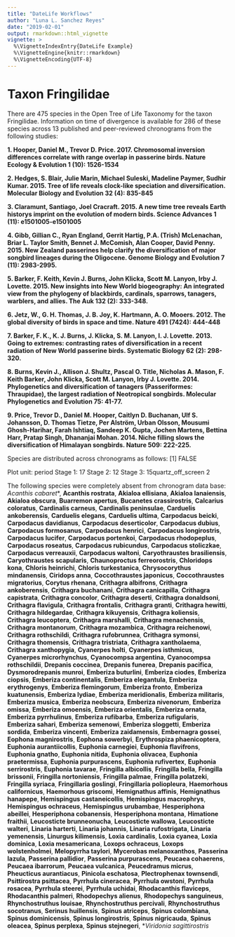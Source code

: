```yaml
---
title: "DateLife Workflows"
author: "Luna L. Sanchez Reyes"
date: "2019-02-01"
output: rmarkdown::html_vignette
vignette: >
  %\VignetteIndexEntry{DateLife Example}
  %\VignetteEngine{knitr::rmarkdown}
  %\VignetteEncoding{UTF-8}
---
```




# Taxon Fringilidae

There are 475 species in the Open Tree of Life Taxonomy for the taxon Fringilidae.
Information on time of divergence is available for 
286
of these species across 13 published and peer-reviewed chronograms from the following studies:

**1. Hooper, Daniel M., Trevor D. Price. 2017. Chromosomal inversion differences correlate with range overlap in passerine birds. Nature Ecology & Evolution 1 (10): 1526-1534**

**2. Hedges, S. Blair, Julie Marin, Michael Suleski, Madeline Paymer, Sudhir Kumar. 2015. Tree of life reveals clock-like speciation and diversification. Molecular Biology and Evolution 32 (4): 835-845**

**3. Claramunt, Santiago, Joel Cracraft. 2015. A new time tree reveals Earth historys imprint on the evolution of modern birds. Science Advances 1 (11): e1501005-e1501005**

**4. Gibb, Gillian C., Ryan England, Gerrit Hartig, P.A. (Trish) McLenachan, Briar L. Taylor Smith, Bennet J. McComish, Alan Cooper, David Penny. 2015. New Zealand passerines help clarify the diversification of major songbird lineages during the Oligocene. Genome Biology and Evolution 7 (11): 2983-2995.**

**5. Barker, F. Keith, Kevin J. Burns, John Klicka, Scott M. Lanyon, Irby J. Lovette. 2015. New insights into New World biogeography: An integrated view from the phylogeny of blackbirds, cardinals, sparrows, tanagers, warblers, and allies. The Auk 132 (2): 333-348.**

**6. Jetz, W., G. H. Thomas, J. B. Joy, K. Hartmann, A. O. Mooers. 2012. The global diversity of birds in space and time. Nature 491 (7424): 444-448**

**7. Barker, F. K., K. J. Burns, J. Klicka, S. M. Lanyon, I. J. Lovette. 2013. Going to extremes: contrasting rates of diversification in a recent radiation of New World passerine birds. Systematic Biology 62 (2): 298-320.**

**8. Burns, Kevin J., Allison J. Shultz, Pascal O. Title, Nicholas A. Mason, F. Keith Barker, John Klicka, Scott M. Lanyon, Irby J. Lovette. 2014. Phylogenetics and diversification of tanagers (Passeriformes: Thraupidae), the largest radiation of Neotropical songbirds. Molecular Phylogenetics and Evolution 75: 41-77.**

**9. Price, Trevor D., Daniel M. Hooper, Caitlyn D. Buchanan, Ulf S. Johansson, D. Thomas Tietze, Per Alström, Urban Olsson, Mousumi Ghosh-Harihar, Farah Ishtiaq, Sandeep K. Gupta, Jochen Martens, Bettina Harr, Pratap Singh, Dhananjai Mohan. 2014. Niche filling slows the diversification of Himalayan songbirds. Nature 509: 222-225.**

Species are distributed across chronograms as follows:
[1] FALSE

Plot unit: period
Stage 1: 17
Stage 2: 12
Stage 3: 15quartz_off_screen 
                2 


The following species were completely absent from chronogram data base:  *Acanthis cabaret**, **Acanthis rostrata**, **Akialoa ellisiana**, **Akialoa lanaiensis**, **Akialoa obscura**, **Buarremon apertus**, **Bucanetes crassirostris**, **Calcarius coloratus**, **Cardinalis carneus**, **Cardinalis peninsulae**, **Carduelis ankoberensis**, **Carduelis elegans**, **Carduelis ultima**, **Carpodacus beicki**, **Carpodacus davidianus**, **Carpodacus deserticolor**, **Carpodacus dubius**, **Carpodacus formosanus**, **Carpodacus henrici**, **Carpodacus longirostris**, **Carpodacus lucifer**, **Carpodacus portenkoi**, **Carpodacus rhodopeplus**, **Carpodacus roseatus**, **Carpodacus rubicundus**, **Carpodacus stoliczkae**, **Carpodacus verreauxii**, **Carpodacus waltoni**, **Caryothraustes brasiliensis**, **Caryothraustes scapularis**, **Chaunoproctus ferreorostris**, **Chloridops kona**, **Chloris heinrichi**, **Chloris turkestanica**, **Chrysocorythus mindanensis**, **Ciridops anna**, **Coccothraustes japonicus**, **Coccothraustes migratorius**, **Corytus rhenana**, **Crithagra albifrons**, **Crithagra ankoberensis**, **Crithagra buchanani**, **Crithagra canicapilla**, **Crithagra capistrata**, **Crithagra concolor**, **Crithagra deserti**, **Crithagra donaldsoni**, **Crithagra flavigula**, **Crithagra frontalis**, **Crithagra granti**, **Crithagra hewitti**, **Crithagra hildegardae**, **Crithagra kikuyensis**, **Crithagra koliensis**, **Crithagra leucoptera**, **Crithagra marshalli**, **Crithagra menachensis**, **Crithagra montanorum**, **Crithagra mozambica**, **Crithagra reichenowi**, **Crithagra rothschildi**, **Crithagra rufobrunnea**, **Crithagra symonsi**, **Crithagra thomensis**, **Crithagra tristriata**, **Crithagra xantholaema**, **Crithagra xanthopygia**, **Cyanerpes holti**, **Cyanerpes isthmicus**, **Cyanerpes microrhynchus**, **Cyanocompsa argentina**, **Cyanocompsa rothschildii**, **Drepanis coccinea**, **Drepanis funerea**, **Drepanis pacifica**, **Dysmorodrepanis munroi**, **Emberiza buturlini**, **Emberiza ciodes**, **Emberiza ciopsis**, **Emberiza continentalis**, **Emberiza elegantula**, **Emberiza erythrogenys**, **Emberiza flemingorum**, **Emberiza fronto**, **Emberiza kuatunensis**, **Emberiza lydiae**, **Emberiza meridionalis**, **Emberiza militaris**, **Emberiza musica**, **Emberiza neobscura**, **Emberiza nivenorum**, **Emberiza omissa**, **Emberiza omoensis**, **Emberiza orientalis**, **Emberiza ornata**, **Emberiza pyrrhulinus**, **Emberiza rufibarba**, **Emberiza rufigularis**, **Emberiza sahari**, **Emberiza semenowi**, **Emberiza sloggetti**, **Emberiza sordida**, **Emberiza vincenti**, **Emberiza zaidamensis**, **Embernagra gossei**, **Eophona magnirostris**, **Eophona sowerbyi**, **Erythrospiza phaenicoptera**, **Euphonia aurantiicollis**, **Euphonia carnegiei**, **Euphonia flavifrons**, **Euphonia gnatho**, **Euphonia nitida**, **Euphonia olivacea**, **Euphonia praetermissa**, **Euphonia purpurascens**, **Euphonia rufivertex**, **Euphonia serrirostris**, **Euphonia tavarae**, **Fringilla albicollis**, **Fringilla bella**, **Fringilla brissonii**, **Fringilla nortoniensis**, **Fringilla palmae**, **Fringilla polatzeki**, **Fringilla syriaca**, **Fringillaria goslingi**, **Fringillaria poliopleura**, **Haemorhous californicus**, **Haemorhous griscomi**, **Hemignathus affinis**, **Hemignathus hanapepe**, **Hemispingus castaneicollis**, **Hemispingus macrophrys**, **Hemispingus ochraceus**, **Hemispingus urubambae**, **Hesperiphona abeillei**, **Hesperiphona cobanensis**, **Hesperiphona montana**, **Himatione fraithii**, **Leucosticte brunneonucha**, **Leucosticte wallowa**, **Leucosticte walteri**, **Linaria harterti**, **Linaria johannis**, **Linaria rufostrigata**, **Linaria yemenensis**, **Linurgus kilimensis**, **Loxia cardinalis**, **Loxia cyanea**, **Loxia dominica**, **Loxia mesamericana**, **Loxops ochraceus**, **Loxops wolstenholmei**, **Melopyrrha taylori**, **Mycerobas melanoxanthos**, **Passerina lazula**, **Passerina pallidior**, **Passerina purpurascens**, **Peucaea cohaerens**, **Peucaea ibarrorum**, **Peucaea vulcanica**, **Peucedramus micrus**, **Pheucticus aurantiacus**, **Pinicola eschatosa**, **Plectrophenax townsendi**, **Psittirostra psittacea**, **Pyrrhula cineracea**, **Pyrrhula owstoni**, **Pyrrhula rosacea**, **Pyrrhula steerei**, **Pyrrhula uchidai**, **Rhodacanthis flaviceps**, **Rhodacanthis palmeri**, **Rhodopechys alienus**, **Rhodopechys sanguineus**, **Rhynchostruthus louisae**, **Rhynchostruthus percivali**, **Rhynchostruthus socotranus**, **Serinus huillensis**, **Spinus atriceps**, **Spinus colombiana**, **Spinus dominicensis**, **Spinus longirostris**, **Spinus nigricauda**, **Spinus oleacea**, **Spinus perplexa**, **Spinus stejnegeri**, **Viridonia sagittirostris*

